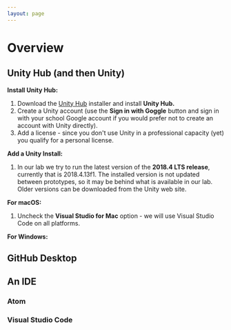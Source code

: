 ```yaml
---
layout: page
---
```


# Overview

<!-- img class="overview-image" src="" -->

## Unity Hub (and then Unity)

**Install Unity Hub:**
1. Download the [Unity Hub][] installer and install **Unity Hub.**
1. Create a Unity account (use the **Sign in with Goggle** button and sign in with your school Google account if you would prefer not to create an account with Unity directly).
1. Add a license - since you don't use Unity in a professional capacity (yet) you qualify for a personal license.

**Add a Unity Install:**
1. In our lab we try to run the latest version of the **2018.4 LTS release**, currently that is 2018.4.13f1. The installed version is not updated between prototypes, so it may be behind what is available in our lab. Older versions can be downloaded from the Unity web site.

**For macOS:**
1. Uncheck the **Visual Studio for Mac** option - we will use Visual Studio Code on all platforms.

**For Windows:**

[unity hub]: <https://public-cdn.cloud.unity3d.com/hub/prod/UnityHubSetup.dmg>

## GitHub Desktop

## An IDE

### Atom

### Visual Studio Code

<!-- Pull in repostitory-scope variables from _data/page.yml -->

